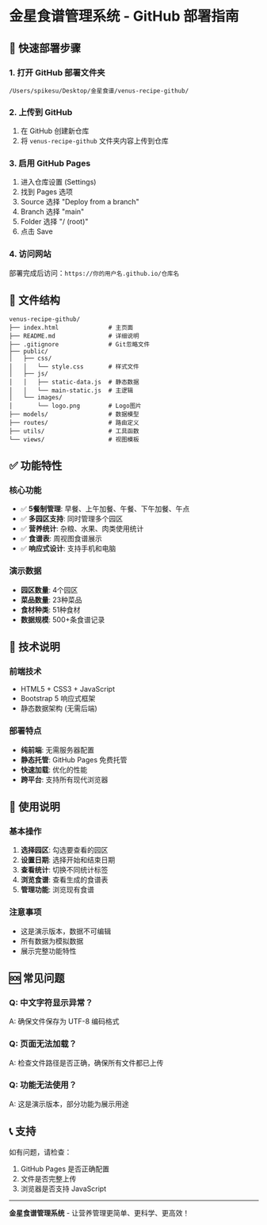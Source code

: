 # 金星食谱管理系统 - GitHub 部署指南

## 🚀 快速部署步骤

### 1. 打开 GitHub 部署文件夹
```
/Users/spikesu/Desktop/金星食谱/venus-recipe-github/
```

### 2. 上传到 GitHub
1. 在 GitHub 创建新仓库
2. 将 `venus-recipe-github` 文件夹内容上传到仓库

### 3. 启用 GitHub Pages
1. 进入仓库设置 (Settings)
2. 找到 Pages 选项
3. Source 选择 "Deploy from a branch"
4. Branch 选择 "main"
5. Folder 选择 "/ (root)"
6. 点击 Save

### 4. 访问网站
部署完成后访问：`https://你的用户名.github.io/仓库名`

## 📁 文件结构
```
venus-recipe-github/
├── index.html              # 主页面
├── README.md               # 详细说明
├── .gitignore              # Git忽略文件
├── public/
│   ├── css/
│   │   └── style.css       # 样式文件
│   ├── js/
│   │   ├── static-data.js  # 静态数据
│   │   └── main-static.js  # 主逻辑
│   └── images/
│       └── logo.png        # Logo图片
├── models/                 # 数据模型
├── routes/                 # 路由定义
├── utils/                  # 工具函数
└── views/                  # 视图模板
```

## ✅ 功能特性

### 核心功能
- ✅ **5餐制管理**: 早餐、上午加餐、午餐、下午加餐、午点
- ✅ **多园区支持**: 同时管理多个园区
- ✅ **营养统计**: 杂粮、水果、肉类使用统计
- ✅ **食谱表**: 周视图食谱展示
- ✅ **响应式设计**: 支持手机和电脑

### 演示数据
- **园区数量**: 4个园区
- **菜品数量**: 23种菜品
- **食材种类**: 51种食材
- **数据规模**: 500+条食谱记录

## 🔧 技术说明

### 前端技术
- HTML5 + CSS3 + JavaScript
- Bootstrap 5 响应式框架
- 静态数据架构 (无需后端)

### 部署特点
- **纯前端**: 无需服务器配置
- **静态托管**: GitHub Pages 免费托管
- **快速加载**: 优化的性能
- **跨平台**: 支持所有现代浏览器

## 📱 使用说明

### 基本操作
1. **选择园区**: 勾选要查看的园区
2. **设置日期**: 选择开始和结束日期
3. **查看统计**: 切换不同统计标签
4. **浏览食谱**: 查看生成的食谱表
5. **管理功能**: 浏览现有食谱

### 注意事项
- 这是演示版本，数据不可编辑
- 所有数据为模拟数据
- 展示完整功能特性

## 🆘 常见问题

### Q: 中文字符显示异常？
A: 确保文件保存为 UTF-8 编码格式

### Q: 页面无法加载？
A: 检查文件路径是否正确，确保所有文件都已上传

### Q: 功能无法使用？
A: 这是演示版本，部分功能为展示用途

## 📞 支持

如有问题，请检查：
1. GitHub Pages 是否正确配置
2. 文件是否完整上传
3. 浏览器是否支持 JavaScript

---

**金星食谱管理系统** - 让营养管理更简单、更科学、更高效！